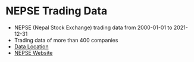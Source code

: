 # NEPSE Trading Data
- NEPSE (Nepal Stock Exchange) trading data from 2000-01-01 to 2021-12-31
- Trading data of more than 400 companies
- [Data Location](https://github.com/sarojrana/nepse-data/tree/main/data)
- [NEPSE Website](http://www.nepalstock.com/main/stockwiseprices)
